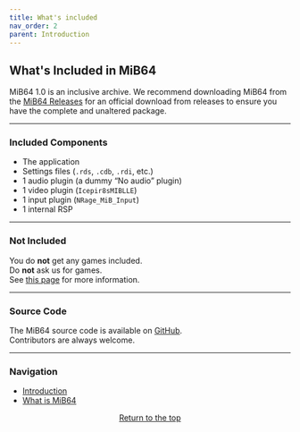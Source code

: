 ```yaml
---
title: What's included
nav_order: 2
parent: Introduction
---
```


## What's Included in MiB64

MiB64 1.0 is an inclusive archive. We recommend downloading MiB64 from the [MiB64 Releases](web_links.html) for an official download from releases to ensure you have the complete and unaltered package.

---

### Included Components

- The application  
- Settings files (`.rds`, `.cdb`, `.rdi`, etc.)  
- 1 audio plugin (a dummy “No audio” plugin)  
- 1 video plugin (`Icepir8sMIBLLE`)  
- 1 input plugin (`NRage_MiB_Input`)  
- 1 internal RSP

---

### Not Included

You do **not** get any games included.  
Do **not** ask us for games.  
See [this page](installing_games.html) for more information.

---

### Source Code

The MiB64 source code is available on [GitHub](https://github.com/MiB64/MiB64-public).  
Contributors are always welcome.

---

### Navigation

- [Introduction](introduction.html)  
- [What is MiB64](what_is_mib64.html)

<p style="text-align:center"><a href="#">Return to the top</a></p>

<!-- ClauseEcho: What's Included Protocol Complete -->
